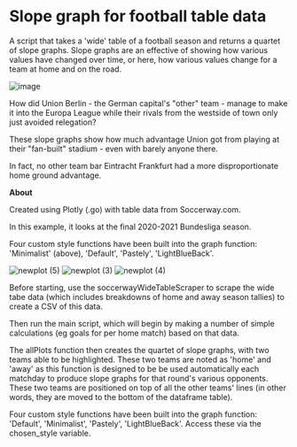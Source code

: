 # Slope graph for football table data
A script that takes a 'wide' table of a football season and returns a quartet of slope graphs. Slope graphs are an effective of showing how various values have changed over time, or here, how various values change for a team at home and on the road.

![image](https://user-images.githubusercontent.com/69304112/130336648-ae7f8496-b39b-412b-8928-a4d54727c26a.png)



How did Union Berlin - the German capital's "other" team - manage to make it into the Europa League while their rivals from the westside of town only just avoided relegation?

These slope graphs show how much advantage Union got from playing at their "fan-built" stadium - even with barely anyone there.

In fact, no other team bar Eintracht Frankfurt had a more disproportionate home ground advantage.

**About**

Created using Plotly (.go) with table data from Soccerway.com.

In this example, it looks at the final 2020-2021 Bundesliga season.

Four custom style functions have been built into the graph function: 'Minimalist' (above), 'Default', 'Pastely', 'LightBlueBack'.

![newplot (5)](https://user-images.githubusercontent.com/69304112/130306831-58551689-2bb1-456d-a38d-50d7d4ea6d95.png)
![newplot (3)](https://user-images.githubusercontent.com/69304112/130306759-74e8ced4-a0f7-4346-94e5-a8b76b12da86.png)
![newplot (4)](https://user-images.githubusercontent.com/69304112/130306757-1e4931be-af19-411f-9c83-1dc02179752a.png)

Before starting, use the soccerwayWideTableScraper to scrape the wide tabe data (which includes breakdowns of home and away season tallies) to create a CSV of this data. 

Then run the main script, which will begin by making a number of simple calculations (eg goals for per home match) based on that data.  

The allPlots function then creates the quartet of slope graphs, with two teams able to be highlighted. These two teams are noted as 'home' and 'away' as this function is designed to be be used automatically each matchday to produce slope graphs for that round's various opponents. These two teams are positioned on top of all the other teams' lines (in other words, they are moved to the bottom of the dataframe table).

Four custom style functions have been built into the graph function: 'Default', 'Minimalist', 'Pastely', 'LightBlueBack'. Access these via the chosen_style variable.
